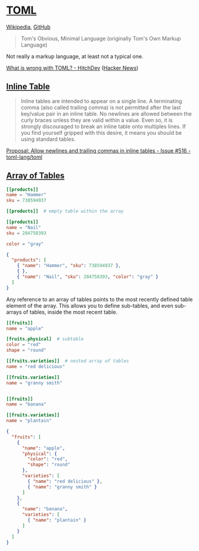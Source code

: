 # [TOML](https://toml.io/)
[Wikipedia](https://en.wikipedia.org/wiki/TOML), [GitHub](https://github.com/toml-lang/toml)

> Tom's Obvious, Minimal Language (originally Tom's Own Markup Language)

Not really a markup language, at least not a typical one.

[What is wrong with TOML? - HitchDev](https://hitchdev.com/strictyaml/why-not/toml/) ([Hacker News](https://news.ycombinator.com/item?id=37493964))

## [Inline Table](https://toml.io/en/v1.0.0#inline-table)
> Inline tables are intended to appear on a single line. A terminating comma (also called trailing comma) is not permitted after the last key/value pair in an inline table. No newlines are allowed between the curly braces unless they are valid within a value. Even so, it is strongly discouraged to break an inline table onto multiples lines. If you find yourself gripped with this desire, it means you should be using standard tables.

[Proposal: Allow newlines and trailing commas in inline tables - Issue #516 - toml-lang/toml](https://github.com/toml-lang/toml/issues/516)

## [Array of Tables](https://toml.io/en/v1.0.0#array-of-tables)
```toml
[[products]]
name = "Hammer"
sku = 738594937

[[products]]  # empty table within the array

[[products]]
name = "Nail"
sku = 284758393

color = "gray"
```
```json
{
  "products": [
    { "name": "Hammer", "sku": 738594937 },
    { },
    { "name": "Nail", "sku": 284758393, "color": "gray" }
  ]
}
```

Any reference to an array of tables points to the most recently defined table element of the array. This allows you to define sub-tables, and even sub-arrays of tables, inside the most recent table.

```toml
[[fruits]]
name = "apple"

[fruits.physical]  # subtable
color = "red"
shape = "round"

[[fruits.varieties]]  # nested array of tables
name = "red delicious"

[[fruits.varieties]]
name = "granny smith"


[[fruits]]
name = "banana"

[[fruits.varieties]]
name = "plantain"
```
```json
{
  "fruits": [
    {
      "name": "apple",
      "physical": {
        "color": "red",
        "shape": "round"
      },
      "varieties": [
        { "name": "red delicious" },
        { "name": "granny smith" }
      ]
    },
    {
      "name": "banana",
      "varieties": [
        { "name": "plantain" }
      ]
    }
  ]
}
```